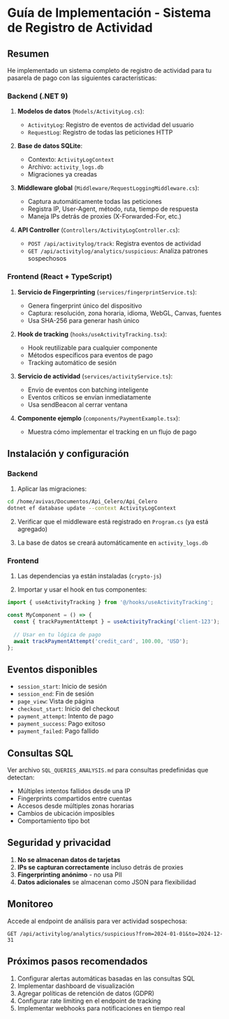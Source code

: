 # Guía de Implementación - Sistema de Registro de Actividad

## Resumen

He implementado un sistema completo de registro de actividad para tu pasarela de pago con las siguientes características:

### Backend (.NET 9)

1. **Modelos de datos** (`Models/ActivityLog.cs`):
   - `ActivityLog`: Registro de eventos de actividad del usuario
   - `RequestLog`: Registro de todas las peticiones HTTP

2. **Base de datos SQLite**:
   - Contexto: `ActivityLogContext`
   - Archivo: `activity_logs.db`
   - Migraciones ya creadas

3. **Middleware global** (`Middleware/RequestLoggingMiddleware.cs`):
   - Captura automáticamente todas las peticiones
   - Registra IP, User-Agent, método, ruta, tiempo de respuesta
   - Maneja IPs detrás de proxies (X-Forwarded-For, etc.)

4. **API Controller** (`Controllers/ActivityLogController.cs`):
   - `POST /api/activitylog/track`: Registra eventos de actividad
   - `GET /api/activitylog/analytics/suspicious`: Analiza patrones sospechosos

### Frontend (React + TypeScript)

1. **Servicio de Fingerprinting** (`services/fingerprintService.ts`):
   - Genera fingerprint único del dispositivo
   - Captura: resolución, zona horaria, idioma, WebGL, Canvas, fuentes
   - Usa SHA-256 para generar hash único

2. **Hook de tracking** (`hooks/useActivityTracking.tsx`):
   - Hook reutilizable para cualquier componente
   - Métodos específicos para eventos de pago
   - Tracking automático de sesión

3. **Servicio de actividad** (`services/activityService.ts`):
   - Envío de eventos con batching inteligente
   - Eventos críticos se envían inmediatamente
   - Usa sendBeacon al cerrar ventana

4. **Componente ejemplo** (`components/PaymentExample.tsx`):
   - Muestra cómo implementar el tracking en un flujo de pago

## Instalación y configuración

### Backend

1. Aplicar las migraciones:
```bash
cd /home/avivas/Documentos/Api_Celero/Api_Celero
dotnet ef database update --context ActivityLogContext
```

2. Verificar que el middleware está registrado en `Program.cs` (ya está agregado)

3. La base de datos se creará automáticamente en `activity_logs.db`

### Frontend

1. Las dependencias ya están instaladas (`crypto-js`)

2. Importar y usar el hook en tus componentes:
```typescript
import { useActivityTracking } from '@/hooks/useActivityTracking';

const MyComponent = () => {
  const { trackPaymentAttempt } = useActivityTracking('client-123');
  
  // Usar en tu lógica de pago
  await trackPaymentAttempt('credit_card', 100.00, 'USD');
};
```

## Eventos disponibles

- `session_start`: Inicio de sesión
- `session_end`: Fin de sesión
- `page_view`: Vista de página
- `checkout_start`: Inicio del checkout
- `payment_attempt`: Intento de pago
- `payment_success`: Pago exitoso
- `payment_failed`: Pago fallido

## Consultas SQL

Ver archivo `SQL_QUERIES_ANALYSIS.md` para consultas predefinidas que detectan:
- Múltiples intentos fallidos desde una IP
- Fingerprints compartidos entre cuentas
- Accesos desde múltiples zonas horarias
- Cambios de ubicación imposibles
- Comportamiento tipo bot

## Seguridad y privacidad

1. **No se almacenan datos de tarjetas**
2. **IPs se capturan correctamente** incluso detrás de proxies
3. **Fingerprinting anónimo** - no usa PII
4. **Datos adicionales** se almacenan como JSON para flexibilidad

## Monitoreo

Accede al endpoint de análisis para ver actividad sospechosa:
```
GET /api/activitylog/analytics/suspicious?from=2024-01-01&to=2024-12-31
```

## Próximos pasos recomendados

1. Configurar alertas automáticas basadas en las consultas SQL
2. Implementar dashboard de visualización
3. Agregar políticas de retención de datos (GDPR)
4. Configurar rate limiting en el endpoint de tracking
5. Implementar webhooks para notificaciones en tiempo real